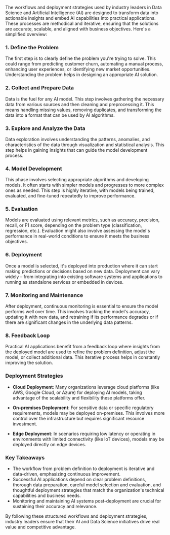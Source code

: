 The workflows and deployment strategies used by industry leaders in Data Science and Artificial Intelligence (AI) are designed to transform data into actionable insights and embed AI capabilities into practical applications. These processes are methodical and iterative, ensuring that the solutions are accurate, scalable, and aligned with business objectives. Here's a simplified overview:

### 1. Define the Problem

The first step is to clearly define the problem you're trying to solve. This could range from predicting customer churn, automating a manual process, enhancing user experiences, or identifying new market opportunities. Understanding the problem helps in designing an appropriate AI solution.

### 2. Collect and Prepare Data

Data is the fuel for any AI model. This step involves gathering the necessary data from various sources and then cleaning and preprocessing it. This means handling missing values, removing duplicates, and transforming the data into a format that can be used by AI algorithms.

### 3. Explore and Analyze the Data

Data exploration involves understanding the patterns, anomalies, and characteristics of the data through visualization and statistical analysis. This step helps in gaining insights that can guide the model development process.

### 4. Model Development

This phase involves selecting appropriate algorithms and developing models. It often starts with simpler models and progresses to more complex ones as needed. This step is highly iterative, with models being trained, evaluated, and fine-tuned repeatedly to improve performance.

### 5. Evaluation

Models are evaluated using relevant metrics, such as accuracy, precision, recall, or F1 score, depending on the problem type (classification, regression, etc.). Evaluation might also involve assessing the model's performance in real-world conditions to ensure it meets the business objectives.

### 6. Deployment

Once a model is selected, it's deployed into production where it can start making predictions or decisions based on new data. Deployment can vary widely – from integrating into existing software systems and applications to running as standalone services or embedded in devices.

### 7. Monitoring and Maintenance

After deployment, continuous monitoring is essential to ensure the model performs well over time. This involves tracking the model's accuracy, updating it with new data, and retraining if its performance degrades or if there are significant changes in the underlying data patterns.

### 8. Feedback Loop

Practical AI applications benefit from a feedback loop where insights from the deployed model are used to refine the problem definition, adjust the model, or collect additional data. This iterative process helps in constantly improving the solution.

### Deployment Strategies

- **Cloud Deployment**: Many organizations leverage cloud platforms (like AWS, Google Cloud, or Azure) for deploying AI models, taking advantage of the scalability and flexibility these platforms offer.

- **On-premises Deployment**: For sensitive data or specific regulatory requirements, models may be deployed on-premises. This involves more control over the infrastructure but requires significant resource investment.

- **Edge Deployment**: In scenarios requiring low latency or operating in environments with limited connectivity (like IoT devices), models may be deployed directly on edge devices.

### Key Takeaways

- The workflow from problem definition to deployment is iterative and data-driven, emphasizing continuous improvement.
- Successful AI applications depend on clear problem definitions, thorough data preparation, careful model selection and evaluation, and thoughtful deployment strategies that match the organization's technical capabilities and business needs.
- Monitoring and maintaining AI systems post-deployment are crucial for sustaining their accuracy and relevance.

By following these structured workflows and deployment strategies, industry leaders ensure that their AI and Data Science initiatives drive real value and competitive advantage.

